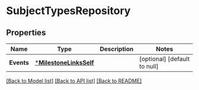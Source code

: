# SubjectTypesRepository

## Properties
Name | Type | Description | Notes
------------ | ------------- | ------------- | -------------
**Events** | [***MilestoneLinksSelf**](milestone_links_self.md) |  | [optional] [default to null]

[[Back to Model list]](../README.md#documentation-for-models) [[Back to API list]](../README.md#documentation-for-api-endpoints) [[Back to README]](../README.md)


